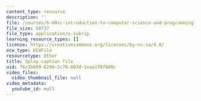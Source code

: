 ```yaml
---
content_type: resource
description: ''
file: /courses/6-00sc-introduction-to-computer-science-and-programming-spring-2011/76c3b68962905c70803d1eaa1f8f0d0c_BRjwkgQct28.vtt
file_size: 50737
file_type: application/x-subrip
learning_resource_types: []
license: https://creativecommons.org/licenses/by-nc-sa/4.0/
ocw_type: OCWFile
resourcetype: Other
title: 3play caption file
uid: 76c3b689-6290-5c70-803d-1eaa1f8f0d0c
video_files:
  video_thumbnail_file: null
video_metadata:
  youtube_id: null
---
```


